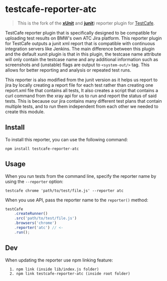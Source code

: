 # testcafe-reporter-atc
<!-- [![Build Status](https://travis-ci.org/alexschwantes/testcafe-reporter-junit.svg)](https://travis-ci.org/alexschwantes/testcafe-reporter-junit) -->

> This is the fork of the [**xUnit**](https://github.com/DevExpress/testcafe-reporter-xunit) and [**junit**](https://github.com/alexschwantes/testcafe-reporter-junit#readme)) reporter plugin for [TestCafe](http://devexpress.github.io/testcafe).

TestCafe reporter plugin that is specifically designed to be compatible for uploading test results on BMW's own ATC Jira platform. This reporter plugin for TestCafe outputs a junit xml report that is compatible with continuous integration servers like Jenkins. The main difference between this plugin and the default xunit plugin is that in this plugin, the testcase name attribute will only contain the testcase name and any additional information such as screenshots and (unstable) flags are output to `<system-out/>` tag. This allows for better reporting and analysis or repeated test runs.

This reporter is also modified from the junit version as it helps us report to jira by locally creating a report file for each test rather than creating one report.xml file that contains all tests, It also creates a script that contains a curl command from the xray api for us to run and report the status of said tests. This is because our jira contains many different test plans that contain multiple tests, and to run them independent from each other we needed to create this module.

## Install

To install this reporter, you can use the following command:

```
npm install testcafe-reporter-atc
```

## Usage

When you run tests from the command line, specify the reporter name by using the `--reporter` option:

```
testcafe chrome 'path/to/test/file.js' --reporter atc
```


When you use API, pass the reporter name to the `reporter()` method:

```js
testCafe
    .createRunner()
    .src('path/to/test/file.js')
    .browsers('chrome')
    .reporter('atc') // <-
    .run();
```

## Dev

When updating the reporter use npm linking feature:
```
  1. npm link (inside lib/index.js folder)
  2. npm link testcafe-reporter-atc (inside root folder)
```

